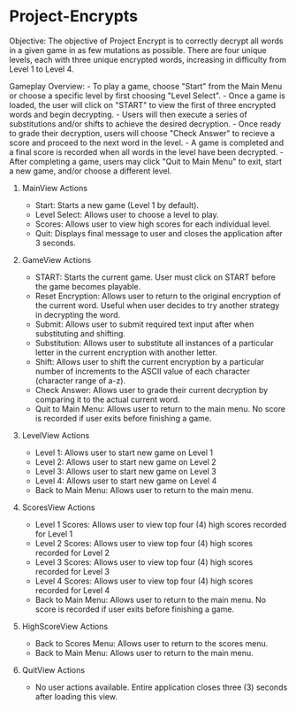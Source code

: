 # Project-Encrypts

Objective:
	The objective of Project Encrypt is to correctly decrypt all words in a given game in as few mutations as possible.
	There are four unique levels, each with three unique encrypted words, increasing in difficulty from Level 1 to Level 4.

Gameplay Overview:
	- To play a game, choose "Start" from the Main Menu or choose a specific level by first choosing "Level Select".
	- Once a game is loaded, the user will click on "START" to view the first of three encrypted words and begin decrypting.
	- Users will then execute a series of substitutions and/or shifts to achieve the desired decryption.
	- Once ready to grade their decryption, users will choose "Check Answer" to recieve a score and proceed to the next word in the level.
	- A game is completed and a final score is recorded when all words in the level have been decrypted. 
	- After completing a game, users may click "Quit to Main Menu" to exit, start a new game, and/or choose a different level.

1. 	MainView Actions
	- Start:			Starts a new game (Level 1 by default).
	- Level Select:	Allows user to choose a level to play.
	- Scores: 		Allows user to view high scores for each individual level.
	- Quit:			Displays final message to user and closes the application after 3 seconds.

2.	GameView Actions
	- START:				Starts the current game. User must click on START before the game becomes playable.
	- Reset Encryption:	Allows user to return to the original encryption of the current word. Useful when user decides to try another strategy in decrypting the word.
	- Submit:			Allows user to submit required text input after when substituting and shifting.
	- Substitution:		Allows user to substitute all instances of a particular letter in the current encryption with another letter. 
	- Shift:				Allows user to shift the current encryption by a particular number of increments to the ASCII value of each character (character range of a-z).
	- Check Answer:		Allows user to grade their current decryption by comparing it to the actual current word.
	- Quit to Main Menu:	Allows user to return to the main menu. No score is recorded if user exits before finishing a game.
	
3. 	LevelView Actions
	- Level 1:			Allows user to start new game on Level 1
	- Level 2:			Allows user to start new game on Level 2
	- Level 3:			Allows user to start new game on Level 3
	- Level 4: 			Allows user to start new game on Level 4
	- Back to Main Menu:	Allows user to return to the main menu.
	
4.	ScoresView Actions
	- Level 1 Scores: 	Allows user to view top four (4) high scores recorded for Level 1
	- Level 2 Scores: 	Allows user to view top four (4) high scores recorded for Level 2
	- Level 3 Scores: 	Allows user to view top four (4) high scores recorded for Level 3
	- Level 4 Scores: 	Allows user to view top four (4) high scores recorded for Level 4
	- Back to Main Menu:	Allows user to return to the main menu. No score is recorded if user exits before finishing a game.
	
5. 	HighScoreView Actions
	- Back to Scores Menu:	Allows user to return to the scores menu. 
	- Back to Main Menu:		Allows user to return to the main menu.
	
6. 	QuitView Actions
	- No user actions available. Entire application closes three (3) seconds after loading this view. 
	